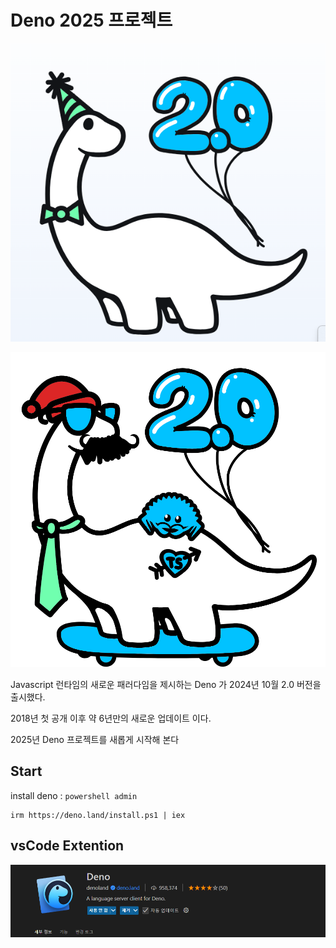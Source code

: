 # Deno 2025 프로젝트

![alt text](./images/image-1.png)

![alt text](./images/my-dino.png)

Javascript 런타임의 새로운 패러다임을 제시하는 Deno 가 2024년 10월 2.0 버전을 출시했다.

2018년 첫 공개 이후 약 6년만의 새로운 업데이트 이다.

2025년 Deno 프로젝트를 새롭게 시작해 본다

## Start

install deno : `powershell admin`

```shell
irm https://deno.land/install.ps1 | iex
```

## vsCode Extention

![alt text](./images/image.png)
